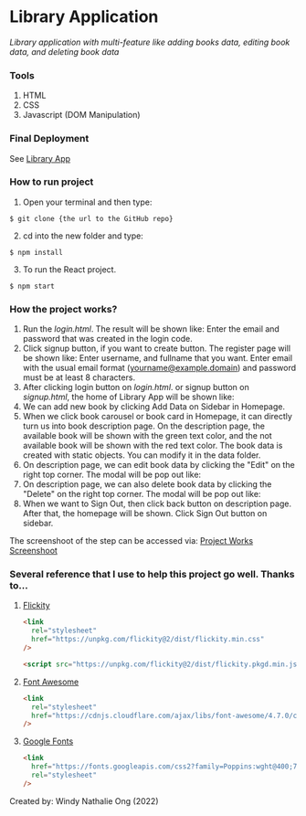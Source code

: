 # Library Application

_Library application with multi-feature like adding books data, editing book data, and deleting book data_

### Tools

1. HTML
2. CSS
3. Javascript (DOM Manipulation)

### Final Deployment

See [Library App](https://gorgeous-sunshine-a863e6.netlify.app/)

### How to run project

1. Open your terminal and then type:

```
$ git clone {the url to the GitHub repo}
```

2. cd into the new folder and type:

```
$ npm install
```

3. To run the React project.

```
$ npm start
```

### How the project works?

1. Run the _login.html_. The result will be shown like:
   Enter the email and password that was created in the login code.
2. Click signup button, if you want to create button. The register page will be shown like:
   Enter username, and fullname that you want. Enter email with the usual email format (yourname@example.domain) and password must be at least 8 characters.
3. After clicking login button on _login.html_. or signup button on _signup.html_, the home of Library App will be shown like:
4. We can add new book by clicking Add Data on Sidebar in Homepage.
5. When we click book carousel or book card in Homepage, it can directly turn us into book description page.
   On the description page, the available book will be shown with the green text color, and the not available book will be shown with the red text color. The book data is created with static objects. You can modify it in the data folder.
6. On description page, we can edit book data by clicking the "Edit" on the right top corner. The modal will be pop out like:
7. On description page, we can also delete book data by clicking the "Delete" on the right top corner. The modal will be pop out like:
8. When we want to Sign Out, then click back button on description page. After that, the homepage will be shown. Click Sign Out button on sidebar.

The screenshoot of the step can be accessed via: [Project Works Screenshoot](https://drive.google.com/drive/folders/1kjph-i0Wv9LYUJYZgxeRRIJ3ltFyjucM?usp=sharing)

### Several reference that I use to help this project go well. Thanks to...

1. [Flickity](https://flickity.metafizzy.co/)

   ```html
   <link
     rel="stylesheet"
     href="https://unpkg.com/flickity@2/dist/flickity.min.css"
   />
   ```

   ```html
   <script src="https://unpkg.com/flickity@2/dist/flickity.pkgd.min.js"></script>
   ```

2. [Font Awesome](https://fontawesome.com/)

   ```html
   <link
     rel="stylesheet"
     href="https://cdnjs.cloudflare.com/ajax/libs/font-awesome/4.7.0/css/font-awesome.min.css"
   />
   ```

3. [Google Fonts](https://fonts.google.com/)
   ```html
   <link
     href="https://fonts.googleapis.com/css2?family=Poppins:wght@400;700&display=swap"
     rel="stylesheet"
   />
   ```

Created by: Windy Nathalie Ong (2022)
